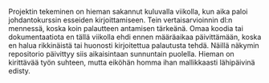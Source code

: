 Projektin tekeminen on hieman sakannut kuluvalla viikolla, kun aika paloi johdantokurssin esseiden kirjoittamiseen. Tein vertaisarvioinnin dl:n mennessä, koska koin palautteen antamisen tärkeänä. Omaa koodia tai dokumentaatiota en tällä viikolla ehdi ennen määräaikaa päivittämään, koska en halua rikkinäistä tai huonosti kirjoitettua palautusta tehdä. Näillä näkymin repositorio päivittyy siis aikaisintaan sunnuntain puolella. Hieman on kirittävää työn suhteen, mutta eiköhän homma ihan mallikkaasti lähipäivinä edisty.